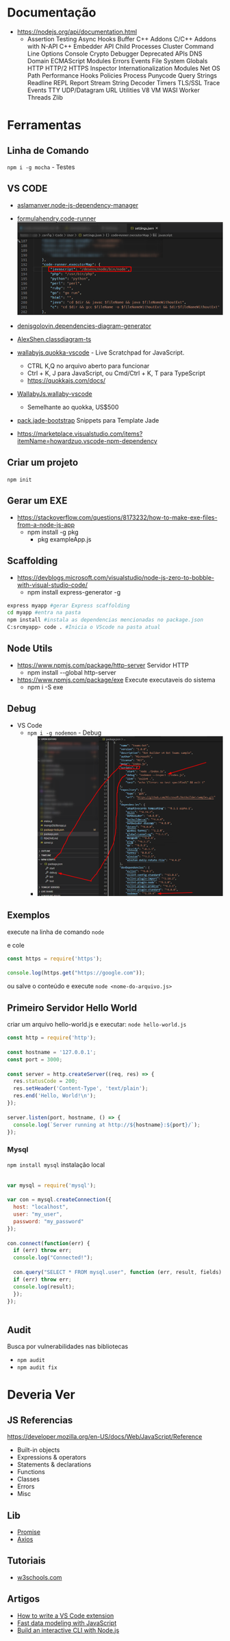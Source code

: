 # Documentação
 - https://nodejs.org/api/documentation.html
   - Assertion Testing Async Hooks Buffer C++ Addons C/C++ Addons with N-API C++ Embedder API Child Processes Cluster Command Line Options Console Crypto Debugger Deprecated APIs DNS Domain ECMAScript Modules Errors Events File System Globals HTTP HTTP/2 HTTPS Inspector Internationalization Modules Net OS Path Performance Hooks Policies Process Punycode Query Strings Readline REPL Report Stream String Decoder Timers TLS/SSL Trace Events TTY UDP/Datagram URL Utilities V8 VM WASI Worker Threads Zlib

# Ferramentas
## Linha de Comando
`npm i -g mocha` - Testes



## VS CODE
- [aslamanver.node-js-dependency-manager](https://marketplace.visualstudio.com/items?itemName=aslamanver.node-js-dependency-manager)
- [formulahendry.code-runner](https://marketplace.visualstudio.com/items?itemName=formulahendry.code-runner) ![](code-runner-settings.png)
- [denisgolovin.dependencies-diagram-generator](https://marketplace.visualstudio.com/items?itemName=DenisGolovin.dependencies-diagram-generator)
- [AlexShen.classdiagram-ts](https://marketplace.visualstudio.com/items?itemName=AlexShen.classdiagram-ts)
- [wallabyjs.quokka-vscode](https://marketplace.visualstudio.com/items?itemName=WallabyJs.quokka-vscode) - Live Scratchpad for JavaScript.
  - CTRL K,Q no arquivo aberto para funcionar
  - Ctrl + K, J para JavaScript, ou Cmd/Ctrl + K, T para TypeScript
  - https://quokkajs.com/docs/
- [WallabyJs.wallaby-vscode](https://marketplace.visualstudio.com/items?itemName=WallabyJs.wallaby-vscode)
  - Semelhante ao quokka, US$500
- [pack.jade-bootstrap](https://marketplace.visualstudio.com/items?itemName=pack.jade-bootstrap) Snippets para Template Jade


- https://marketplace.visualstudio.com/items?itemName=howardzuo.vscode-npm-dependency

## Criar um projeto

`npm init`

## Gerar um EXE
- https://stackoverflow.com/questions/8173232/how-to-make-exe-files-from-a-node-js-app
  - npm install -g pkg
    - pkg exampleApp.js

## Scaffolding
- https://devblogs.microsoft.com/visualstudio/node-js-zero-to-bobble-with-visual-studio-code/
  - npm install express-generator -g 
```sh 
express myapp #gerar Express scaffolding
cd myapp #entra na pasta
npm install #instala as dependencias mencionadas no package.json
C:srcmyapp> code . #Inicia o VScode na pasta atual
```

## Node Utils
- https://www.npmjs.com/package/http-server Servidor HTTP
  - npm install --global http-server
- https://www.npmjs.com/package/exe Execute executaveis do sistema
  - npm i -S exe


## Debug
- VS Code
  - `npm i -g nodemon` - Debug
    - ![](nodemon-config.png)

## Exemplos

execute na linha de comando `node`

e cole 
```js
const https = require('https');

console.log(https.get("https://google.com"));
```
ou salve o conteúdo e execute `node <nome-do-arquivo.js>`


## Primeiro Servidor Hello World

criar um arquivo hello-world.js e executar: `node hello-world.js`

```js
const http = require('http');

const hostname = '127.0.0.1';
const port = 3000;

const server = http.createServer((req, res) => {
  res.statusCode = 200;
  res.setHeader('Content-Type', 'text/plain');
  res.end('Hello, World!\n');
});

server.listen(port, hostname, () => {
  console.log(`Server running at http://${hostname}:${port}/`);
});
```

### Mysql

`npm install mysql` instalação local

```js

var mysql = require('mysql');

var con = mysql.createConnection({
  host: "localhost",
  user: "my_user",
  password: "my_password"
});

con.connect(function(err) {
  if (err) throw err;
  console.log("Connected!");

  con.query("SELECT * FROM mysql.user", function (err, result, fields) {
  if (err) throw err;
  console.log(result);
  });
});



```



## Audit
Busca por vulnerabilidades nas bibliotecas

- `npm audit` 
- `npm audit fix`

# Deveria Ver

## JS Referencias 

https://developer.mozilla.org/en-US/docs/Web/JavaScript/Reference

- Built-in objects
- Expressions & operators
- Statements & declarations
- Functions
- Classes
- Errors
- Misc
  
## Lib

- [Promise](https://developer.mozilla.org/en-US/docs/Web/JavaScript/Reference/Global_Objects/Promise)
- [Axios]()
  
## Tutoriais

- [w3schools.com](https://www.w3schools.com/nodejs/default.asp)

## Artigos

- [How to write a VS Code extension](https://opensource.com/article/20/6/vs-code-extension?utm_campaign=intrel)
- [Fast data modeling with JavaScript](https://opensource.com/article/20/5/data-modeling-javascript?utm_campaign=intrel)
- [Build an interactive CLI with Node.js](https://opensource.com/article/18/7/node-js-interactive-cli)